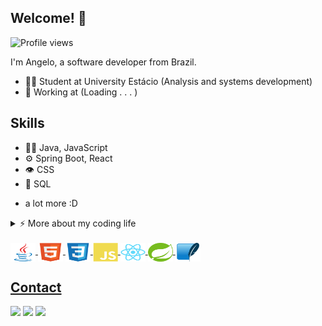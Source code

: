 ## Welcome! 👋
<p align="left"> <img src="https://komarev.com/ghpvc/?username=angelloantonnio&color=yellow" alt="Profile views" /> </p>

I'm Angelo, a software developer from Brazil.

- 👨‍💻 Student at University Estácio (Analysis and systems development)
- 💼 Working at (Loading . . . )

## Skills
- 👨‍💻 Java, JavaScript
- ⚙️ Spring Boot, React
- 👁️ CSS
- 💽 SQL
+ a lot more :D

<details>
<summary>⚡️ More about my coding life</summary>
<br />
<div>
    <a href="https://github.com/angelloantonnio">
     
   <img height="180em" src="https://github-readme-stats.vercel.app/api?username=angelloantonnio&show_icons=true&theme=tokyonight&include_all_commits=true&count_private=true"/>
   <img height="180em" src="https://github-readme-stats.vercel.app/api/top-langs/?username=angelloantonnio&layout=compact&langs_count=6&theme=tokyonight"/>
</div>
</details>

 <div style="display: inline_block"><br>
  <img align="center" alt="Java" height="30" width="40" src="https://github.com/devicons/devicon/blob/master/icons/java/java-original.svg">
  <img align="center" alt="HTML" height="30" width="40" src="https://raw.githubusercontent.com/devicons/devicon/master/icons/html5/html5-original.svg">
  <img align="center" alt="CSS" height="30" width="40" src="https://raw.githubusercontent.com/devicons/devicon/master/icons/css3/css3-original.svg">
  <img align="center" alt="Js" height="30" width="40" src="https://raw.githubusercontent.com/devicons/devicon/master/icons/javascript/javascript-plain.svg">
  <img align="center" alt="React" height="30" width="40" src="https://raw.githubusercontent.com/devicons/devicon/master/icons/react/react-original.svg">
  <img align="center" alt="Spring" height="30" width="40" src="https://raw.githubusercontent.com/devicons/devicon/master/icons/spring/spring-original.svg">
  <img align="center" alt="SQL" height="30" width="40" src="https://raw.githubusercontent.com/devicons/devicon/master/icons/sqlite/sqlite-original.svg">

</div>
 
## Contact

<div> 
  <a href="https://www.linkedin.com/in/angelloantonnio/" target="_blank"><img src="https://img.shields.io/badge/-LinkedIn-%230077B5?style=for-the-badge&logo=linkedin&logoColor=white" target="_blank"></a>
  <a href="https://instagram.com/angelloantonnio" target="_blank"><img src="https://img.shields.io/badge/-Instagram-%23E4405F?style=for-the-badge&logo=instagram&logoColor=white" target="_blank"></a>
  <a href = "mailto:angelio123@hotmail.com"><img src="https://img.shields.io/badge/-Outlook-%230078D4?style=for-the-badge&logo=microsoftoutlook&logoColor=white" target="_blank"></a>
  
</div>
